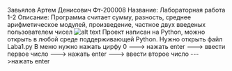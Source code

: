 Завьялов Артем Денисович Фт-200008
Название: Лабораторная работа 1-2 
Описание: Программа считает сумму, разность, среднее арифметическое модулей, произведение, частное двух введеных пользователем чисел
![alt text](https://github.com/destroysus/GG/blob/main/Skrin/Skrin.png.png "Скриншот программы")
Проект написан на Python, можно открыть в любой среде поддерживающей Python.
Нужно открыть файл Laba1.py
В меню нужно нажать цирфу 0 ---> нажать enter ---> ввести первое число ---> нажать enter ---> ввести второе число --->нажать enter
